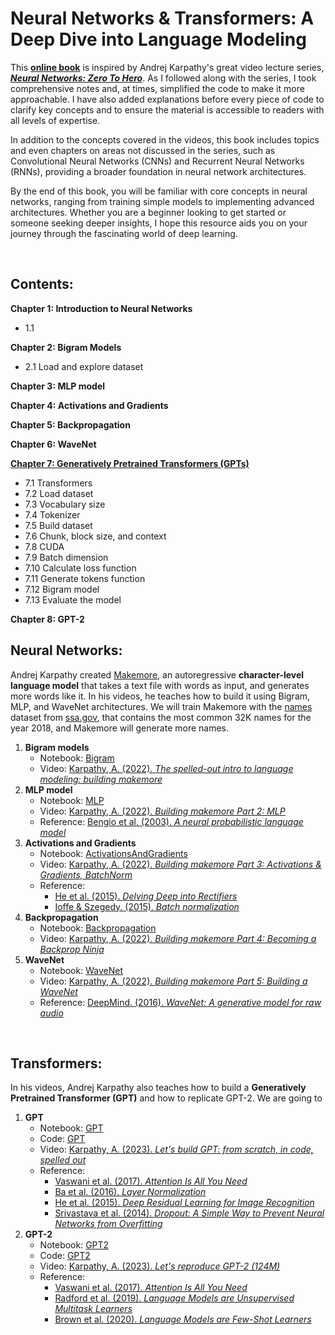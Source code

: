 # Neural Networks & Transformers: A Deep Dive into Language Modeling

This [**online book**]() is inspired by Andrej Karpathy's great video lecture series, [***Neural Networks: Zero To Hero***](https://karpathy.ai/zero-to-hero.html). As I followed along with the series, I took comprehensive notes and, at times, simplified the code to make it more approachable. I have also added explanations before every piece of code to clarify key concepts and to ensure the material is accessible to readers with all levels of expertise.

In addition to the concepts covered in the videos, this book includes topics and even chapters on areas not discussed in the series, such as Convolutional Neural Networks (CNNs) and Recurrent Neural Networks (RNNs), providing a broader foundation in neural network architectures.

By the end of this book, you will be familiar with core concepts in neural networks, ranging from training simple models to implementing advanced architectures. Whether you are a beginner looking to get started or someone seeking deeper insights, I hope this resource aids you on your journey through the fascinating world of deep learning.

<br>

## Contents:

**Chapter 1: Introduction to Neural Networks**
- 1.1 

**Chapter 2: Bigram Models**
- 2.1 Load and explore dataset

**Chapter 3: MLP model**

**Chapter 4: Activations and Gradients**

**Chapter 5: Backpropagation**

**Chapter 6: WaveNet**

[**Chapter 7: Generatively Pretrained Transformers (GPTs)**](https://github.com/danielsimon4/language-modeling/blob/main/NanoGPT/GPT.ipynb)
- 7.1 Transformers
- 7.2 Load dataset
- 7.3 Vocabulary size
- 7.4 Tokenizer
- 7.5 Build dataset
- 7.6 Chunk, block size, and context
- 7.8 CUDA
- 7.9 Batch dimension
- 7.10 Calculate loss function
- 7.11 Generate tokens function
- 7.12 Bigram model
- 7.13 Evaluate the model

**Chapter 8: GPT-2**






## Neural Networks:

Andrej Karpathy created [Makemore](https://github.com/karpathy/makemore), an autoregressive **character-level language model** that takes a text file with words as input, and generates more words like it. In his videos, he teaches how to build it using Bigram, MLP, and WaveNet architectures. We will train Makemore with the [names](https://github.com/danielsimon4/language-modeling/blob/main/Makemore/names.txt) dataset from [ssa.gov](https://www.ssa.gov/oact/babynames/), that contains the most common 32K names for the year 2018, and Makemore will generate more names.

1. **Bigram models**
    - Notebook: [Bigram](https://github.com/danielsimon4/language-modeling/blob/main/Makemore/Bigram.ipynb)
    - Video: [Karpathy, A. (2022). *The spelled-out intro to language modeling: building makemore*](https://www.youtube.com/watch?v=PaCmpygFfXo&list=PLAqhIrjkxbuWI23v9cThsA9GvCAUhRvKZ&index=2)
2. **MLP model** 
    - Notebook: [MLP](https://github.com/danielsimon4/language-modeling/blob/main/Makemore/MLP.ipynb)
    - Video: [Karpathy, A. (2022). *Building makemore Part 2: MLP*](https://www.youtube.com/watch?v=TCH_1BHY58I&list=PLAqhIrjkxbuWI23v9cThsA9GvCAUhRvKZ&index=3)
    - Reference: [Bengio et al. (2003). *A neural probabilistic language model*](https://www.jmlr.org/papers/volume3/bengio03a/bengio03a.pdf)
3. **Activations and Gradients**
    - Notebook: [ActivationsAndGradients](https://github.com/danielsimon4/language-modeling/blob/main/Makemore/ActivationsAndGradients.ipynb)
    - Video: [Karpathy, A. (2022). *Building makemore Part 3: Activations & Gradients, BatchNorm*](https://www.youtube.com/watch?v=P6sfmUTpUmc&list=PLAqhIrjkxbuWI23v9cThsA9GvCAUhRvKZ&index=4)
    - Reference:
        - [He et al. (2015). *Delving Deep into Rectifiers*](https://arxiv.org/abs/1502.01852)
        - [Ioffe & Szegedy. (2015). *Batch normalization*](https://arxiv.org/abs/1502.03167)
4. **Backpropagation**
    - Notebook: [Backpropagation](https://github.com/danielsimon4/language-modeling/blob/main/Makemore/Backpropagation.ipynb)
    - Video: [Karpathy, A. (2022). *Building makemore Part 4: Becoming a Backprop Ninja*](https://www.youtube.com/watch?v=q8SA3rM6ckI&list=PLAqhIrjkxbuWI23v9cThsA9GvCAUhRvKZ&index=5)
5. **WaveNet**
    - Notebook: [WaveNet](https://github.com/danielsimon4/language-modeling/blob/main/Makemore/WaveNet.ipynb)
    - Video: [Karpathy, A. (2022). *Building makemore Part 5: Building a WaveNet*](https://www.youtube.com/watch?v=t3YJ5hKiMQ0&list=PLAqhIrjkxbuWI23v9cThsA9GvCAUhRvKZ&index=6)
    - Reference: [DeepMind. (2016). *WaveNet: A generative model for raw audio*](https://arxiv.org/abs/1609.03499)

<br>

## Transformers:

In his videos, Andrej Karpathy also teaches how to build a **Generatively Pretrained Transformer (GPT)** and how to replicate GPT-2. We are going to   

1. **GPT**
    - Notebook: [GPT](https://github.com/danielsimon4/language-modeling/blob/main/NanoGPT/GPT.ipynb)
    - Code: [GPT](https://github.com/danielsimon4/language-modeling/blob/main/NanoGPT/GPT.py)
    - Video: [Karpathy, A. (2023). *Let's build GPT: from scratch, in code, spelled out*](https://www.youtube.com/watch?v=kCc8FmEb1nY&list=PLAqhIrjkxbuWI23v9cThsA9GvCAUhRvKZ&index=7)
    - Reference:
        - [Vaswani et al. (2017). *Attention Is All You Need*](https://arxiv.org/abs/1706.03762)
        - [Ba et al. (2016). *Layer Normalization*](https://arxiv.org/abs/1607.06450)
        - [He et al. (2015). *Deep Residual Learning for Image Recognition*](https://arxiv.org/abs/1512.03385)
        - [Srivastava et al. (2014). *Dropout: A Simple Way to Prevent Neural Networks from Overfitting*](https://jmlr.org/papers/v15/srivastava14a.html)
2. **GPT-2**
    - Notebook: [GPT2](https://github.com/danielsimon4/language-modeling/blob/main/NanoGPT/GPT2.ipynb)
    - Code: [GPT2](https://github.com/danielsimon4/language-modeling/blob/main/NanoGPT/GPT2.py)
    - Video: [Karpathy, A. (2023). *Let's reproduce GPT-2 (124M)*](https://www.youtube.com/watch?v=l8pRSuU81PU&list=PLAqhIrjkxbuWI23v9cThsA9GvCAUhRvKZ&index=10)
    - Reference:
        - [Vaswani et al. (2017). *Attention Is All You Need*](https://arxiv.org/abs/1706.03762)
        - [Radford et al. (2019). *Language Models are Unsupervised Multitask Learners*](https://cdn.openai.com/better-language-models/language_models_are_unsupervised_multitask_learners.pdf)
        - [Brown et al. (2020). *Language Models are Few-Shot Learners*](https://arxiv.org/abs/2005.14165)